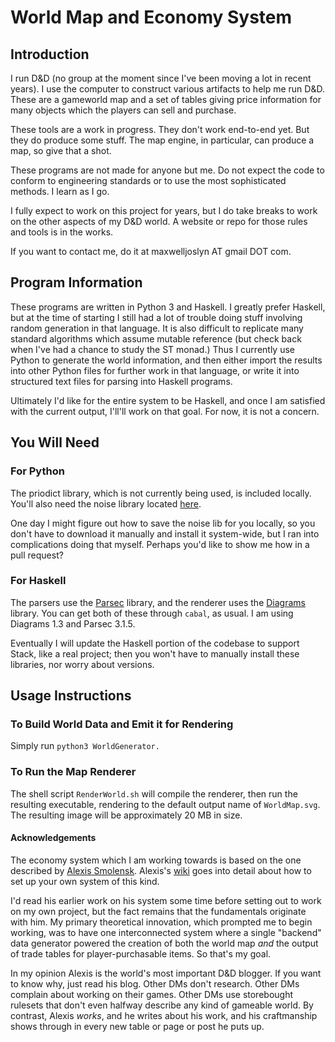 # World Map and Economy System

## Introduction

I run D&D (no group at the moment since I've been moving a lot in recent years). I use the computer to construct various artifacts to help me run D&D. These are a gameworld map and a set of tables giving price information for many objects which the players can sell and purchase.

These tools are a work in progress. They don't work end-to-end yet. But they do produce some stuff. The map engine, in particular, can produce a map, so give that a shot.

These programs are not made for anyone but me. Do not expect the code to conform to engineering standards or to use the most sophisticated methods. I learn as I go.

I fully expect to work on this project for years, but I do take breaks to work on the other aspects of my D&D world. A website or repo for those rules and tools is in the works.

If you want to contact me, do it at maxwelljoslyn AT gmail DOT com.

## Program Information

These programs are written in Python 3 and Haskell. I greatly prefer Haskell, but at the time of starting I still had a lot of trouble doing stuff involving random generation in that language. It is also difficult to replicate many standard algorithms which assume mutable reference (but check back when I've had a chance to study the ST monad.) Thus I currently use Python to generate the world information, and then either import the results into other Python files for further work in that language, or write it into structured text files for parsing into Haskell programs.

Ultimately I'd like for the entire system to be Haskell, and once I am satisfied with the current output, I'll'll work on that goal. For now, it is not a concern.

## You Will Need

### For Python

The priodict library, which is not currently being used, is included locally. You'll also need the noise library located [here](https://pypi.python.org/pypi/noise/).

One day I might figure out how to save the noise lib for you locally, so you don't have to download it manually and install it system-wide, but I ran into complications doing that myself. Perhaps you'd like to show me how in a pull request?

### For Haskell

The parsers use the [Parsec](https://hackage.haskell.org/package/parsec) library, and the renderer uses the [Diagrams](http://projects.haskell.org/diagrams/) library. You can get both of these through ```cabal```, as usual. I am using Diagrams 1.3 and Parsec 3.1.5.

Eventually I will update the Haskell portion of the codebase to support Stack, like a real project; then you won't have to manually install these libraries, nor worry about versions.

## Usage Instructions

### To Build World Data and Emit it for Rendering

Simply run `python3 WorldGenerator.`

### To Run the Map Renderer

The shell script `RenderWorld.sh` will compile the renderer, then run the resulting executable, rendering to the default output name of `WorldMap.svg`. The resulting image will be approximately 20 MB in size.

#### Acknowledgements

The economy system which I am working towards is based on the one described by [Alexis Smolensk](http://tao-dnd.blogspot.ca/).  Alexis's [wiki](http://tao-of-dnd.wikispaces.com/Trade+System) goes into detail about how to set up your own system of this kind.

I'd read his earlier work on his system some time before setting out to work on my own project, but the fact remains that the fundamentals originate with him. My primary theoretical innovation, which prompted me to begin working, was to have one interconnected system where a single "backend" data generator powered the creation of both the world map *and* the output of trade tables for player-purchasable items. So that's my goal.

In my opinion Alexis is the world's most important D&D blogger. If you want to know why, just read his blog. Other DMs don't research. Other DMs complain about working on their games. Other DMs use storebought rulesets that don't even halfway describe any kind of gameable world. By contrast, Alexis *works*, and he writes about his work, and his craftmanship shows through in every new table or page or post he puts up.
